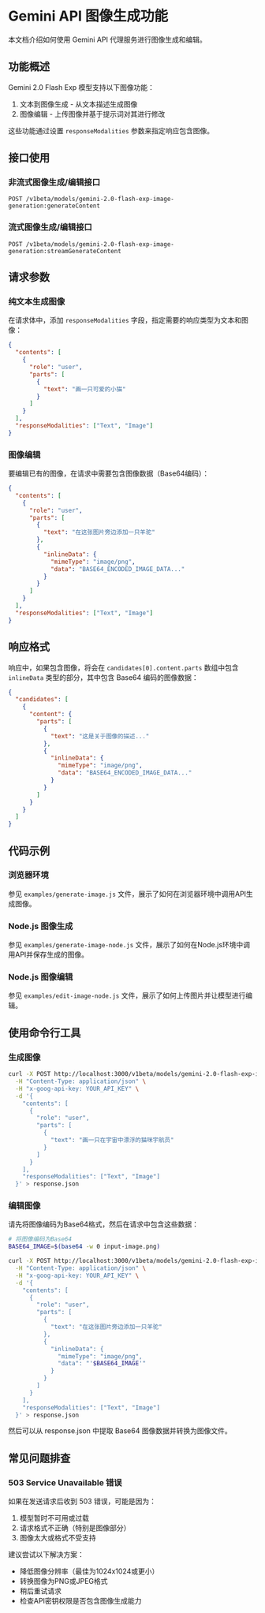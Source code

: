 # Gemini API 图像生成功能

本文档介绍如何使用 Gemini API 代理服务进行图像生成和编辑。

## 功能概述

Gemini 2.0 Flash Exp 模型支持以下图像功能：
1. 文本到图像生成 - 从文本描述生成图像
2. 图像编辑 - 上传图像并基于提示词对其进行修改

这些功能通过设置 `responseModalities` 参数来指定响应包含图像。

## 接口使用

### 非流式图像生成/编辑接口

```
POST /v1beta/models/gemini-2.0-flash-exp-image-generation:generateContent
```

### 流式图像生成/编辑接口

```
POST /v1beta/models/gemini-2.0-flash-exp-image-generation:streamGenerateContent
```

## 请求参数

### 纯文本生成图像

在请求体中，添加 `responseModalities` 字段，指定需要的响应类型为文本和图像：

```json
{
  "contents": [
    {
      "role": "user",
      "parts": [
        {
          "text": "画一只可爱的小猫"
        }
      ]
    }
  ],
  "responseModalities": ["Text", "Image"]
}
```

### 图像编辑

要编辑已有的图像，在请求中需要包含图像数据（Base64编码）：

```json
{
  "contents": [
    {
      "role": "user",
      "parts": [
        {
          "text": "在这张图片旁边添加一只羊驼"
        },
        {
          "inlineData": {
            "mimeType": "image/png",
            "data": "BASE64_ENCODED_IMAGE_DATA..."
          }
        }
      ]
    }
  ],
  "responseModalities": ["Text", "Image"]
}
```

## 响应格式

响应中，如果包含图像，将会在 `candidates[0].content.parts` 数组中包含 `inlineData` 类型的部分，其中包含 Base64 编码的图像数据：

```json
{
  "candidates": [
    {
      "content": {
        "parts": [
          {
            "text": "这是关于图像的描述..."
          },
          {
            "inlineData": {
              "mimeType": "image/png",
              "data": "BASE64_ENCODED_IMAGE_DATA..."
            }
          }
        ]
      }
    }
  ]
}
```

## 代码示例

### 浏览器环境

参见 `examples/generate-image.js` 文件，展示了如何在浏览器环境中调用API生成图像。

### Node.js 图像生成

参见 `examples/generate-image-node.js` 文件，展示了如何在Node.js环境中调用API并保存生成的图像。

### Node.js 图像编辑

参见 `examples/edit-image-node.js` 文件，展示了如何上传图片并让模型进行编辑。

## 使用命令行工具

### 生成图像

```bash
curl -X POST http://localhost:3000/v1beta/models/gemini-2.0-flash-exp-image-generation:generateContent \
  -H "Content-Type: application/json" \
  -H "x-goog-api-key: YOUR_API_KEY" \
  -d '{
    "contents": [
      {
        "role": "user",
        "parts": [
          {
            "text": "画一只在宇宙中漂浮的猫咪宇航员"
          }
        ]
      }
    ],
    "responseModalities": ["Text", "Image"]
  }' > response.json
```

### 编辑图像

请先将图像编码为Base64格式，然后在请求中包含这些数据：

```bash
# 将图像编码为Base64
BASE64_IMAGE=$(base64 -w 0 input-image.png)

curl -X POST http://localhost:3000/v1beta/models/gemini-2.0-flash-exp-image-generation:generateContent \
  -H "Content-Type: application/json" \
  -H "x-goog-api-key: YOUR_API_KEY" \
  -d '{
    "contents": [
      {
        "role": "user",
        "parts": [
          {
            "text": "在这张图片旁边添加一只羊驼"
          },
          {
            "inlineData": {
              "mimeType": "image/png",
              "data": "'$BASE64_IMAGE'"
            }
          }
        ]
      }
    ],
    "responseModalities": ["Text", "Image"]
  }' > response.json
```

然后可以从 response.json 中提取 Base64 图像数据并转换为图像文件。

## 常见问题排查

### 503 Service Unavailable 错误

如果在发送请求后收到 503 错误，可能是因为：

1. 模型暂时不可用或过载
2. 请求格式不正确（特别是图像部分）
3. 图像太大或格式不受支持

建议尝试以下解决方案：
- 降低图像分辨率（最佳为1024x1024或更小）
- 转换图像为PNG或JPEG格式
- 稍后重试请求
- 检查API密钥权限是否包含图像生成能力 